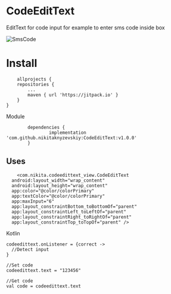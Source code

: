 ﻿# CodeEditText
EditText for code input for example to enter sms code inside box

![SmsCode](https://github.com/nikitaknyzevskiy/CodeEditText/blob/master/screenshot/s1.png?raw=true)

# Install

    	allprojects {
		repositories {
			...
			maven { url 'https://jitpack.io' }
		}
	}

Module

    		dependencies {
        	        implementation 'com.github.nikitaknyzevskiy:CodeEditText:v1.0.0'
        	}


## Uses

        <com.nikita.codeedittext_view.CodeEditText
      android:layout_width="wrap_content"
      android:layout_height="wrap_content"
      app:color="@color/colorPrimary"
      app:textColor="@color/colorPrimary"
      app:maxInput="6"
      app:layout_constraintBottom_toBottomOf="parent"
      app:layout_constraintLeft_toLeftOf="parent"
      app:layout_constraintRight_toRightOf="parent"
      app:layout_constraintTop_toTopOf="parent" />

Kotlin

    codeedittext.onListener = {correct ->
      //Detect input
    }

    //Set code
    codeedittext.text = "123456"

    //Get code
    val code = codeedittext.text


